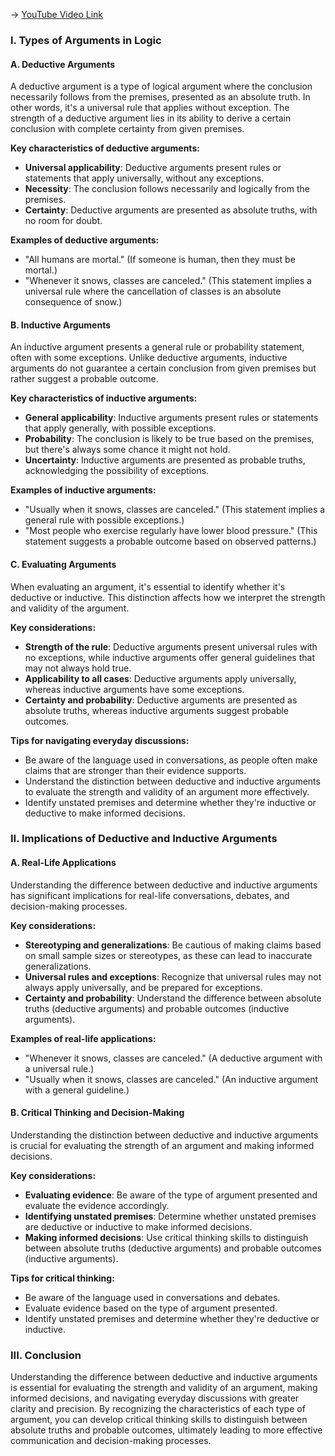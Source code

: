 -> [YouTube Video Link](https://www.youtube.com/watch?v=44VuXps9XxY&list=PLE2A771BBA7773B62&index=5&pp=iAQB)

### I. Types of Arguments in Logic
#### A. Deductive Arguments

A deductive argument is a type of logical argument where the conclusion necessarily follows from the premises, presented as an absolute truth. In other words, it's a universal rule that applies without exception. The strength of a deductive argument lies in its ability to derive a certain conclusion with complete certainty from given premises.

**Key characteristics of deductive arguments:**

- **Universal applicability**: Deductive arguments present rules or statements that apply universally, without any exceptions.
- **Necessity**: The conclusion follows necessarily and logically from the premises.
- **Certainty**: Deductive arguments are presented as absolute truths, with no room for doubt.

**Examples of deductive arguments:**

- "All humans are mortal." (If someone is human, then they must be mortal.)
- "Whenever it snows, classes are canceled." (This statement implies a universal rule where the cancellation of classes is an absolute consequence of snow.)

#### B. Inductive Arguments

An inductive argument presents a general rule or probability statement, often with some exceptions. Unlike deductive arguments, inductive arguments do not guarantee a certain conclusion from given premises but rather suggest a probable outcome.

**Key characteristics of inductive arguments:**

- **General applicability**: Inductive arguments present rules or statements that apply generally, with possible exceptions.
- **Probability**: The conclusion is likely to be true based on the premises, but there's always some chance it might not hold.
- **Uncertainty**: Inductive arguments are presented as probable truths, acknowledging the possibility of exceptions.

**Examples of inductive arguments:**

- "Usually when it snows, classes are canceled." (This statement implies a general rule with possible exceptions.)
- "Most people who exercise regularly have lower blood pressure." (This statement suggests a probable outcome based on observed patterns.)

#### C. Evaluating Arguments

When evaluating an argument, it's essential to identify whether it's deductive or inductive. This distinction affects how we interpret the strength and validity of the argument.

**Key considerations:**

- **Strength of the rule**: Deductive arguments present universal rules with no exceptions, while inductive arguments offer general guidelines that may not always hold true.
- **Applicability to all cases**: Deductive arguments apply universally, whereas inductive arguments have some exceptions.
- **Certainty and probability**: Deductive arguments are presented as absolute truths, whereas inductive arguments suggest probable outcomes.

**Tips for navigating everyday discussions:**

- Be aware of the language used in conversations, as people often make claims that are stronger than their evidence supports.
- Understand the distinction between deductive and inductive arguments to evaluate the strength and validity of an argument more effectively.
- Identify unstated premises and determine whether they're inductive or deductive to make informed decisions.

### II. Implications of Deductive and Inductive Arguments
#### A. Real-Life Applications

Understanding the difference between deductive and inductive arguments has significant implications for real-life conversations, debates, and decision-making processes.

**Key considerations:**

- **Stereotyping and generalizations**: Be cautious of making claims based on small sample sizes or stereotypes, as these can lead to inaccurate generalizations.
- **Universal rules and exceptions**: Recognize that universal rules may not always apply universally, and be prepared for exceptions.
- **Certainty and probability**: Understand the difference between absolute truths (deductive arguments) and probable outcomes (inductive arguments).

**Examples of real-life applications:**

- "Whenever it snows, classes are canceled." (A deductive argument with a universal rule.)
- "Usually when it snows, classes are canceled." (An inductive argument with a general guideline.)

#### B. Critical Thinking and Decision-Making

Understanding the distinction between deductive and inductive arguments is crucial for evaluating the strength of an argument and making informed decisions.

**Key considerations:**

- **Evaluating evidence**: Be aware of the type of argument presented and evaluate the evidence accordingly.
- **Identifying unstated premises**: Determine whether unstated premises are deductive or inductive to make informed decisions.
- **Making informed decisions**: Use critical thinking skills to distinguish between absolute truths (deductive arguments) and probable outcomes (inductive arguments).

**Tips for critical thinking:**

- Be aware of the language used in conversations and debates.
- Evaluate evidence based on the type of argument presented.
- Identify unstated premises and determine whether they're deductive or inductive.

### III. Conclusion
Understanding the difference between deductive and inductive arguments is essential for evaluating the strength and validity of an argument, making informed decisions, and navigating everyday discussions with greater clarity and precision. By recognizing the characteristics of each type of argument, you can develop critical thinking skills to distinguish between absolute truths and probable outcomes, ultimately leading to more effective communication and decision-making processes.
